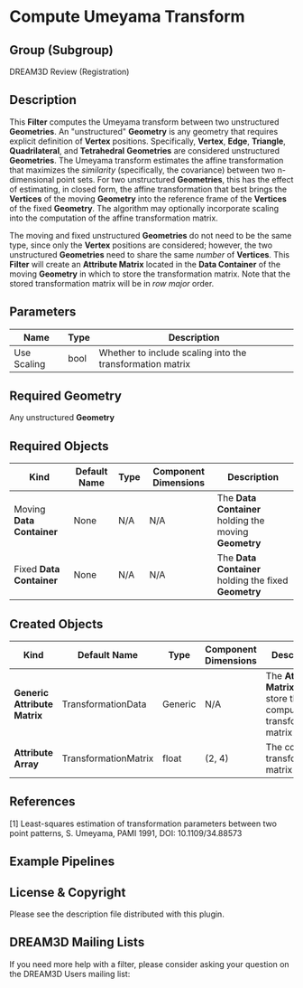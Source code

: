# Compute Umeyama Transform #

## Group (Subgroup) ##

DREAM3D Review (Registration)

## Description ##

This **Filter** computes the Umeyama transform between two unstructured **Geometries**.  An "unstructured" **Geometry** is any geometry that requires explicit definition of **Vertex** positions.  Specifically, **Vertex**, **Edge**, **Triangle**, **Quadrilateral**, and **Tetrahedral** **Geometries** are considered unstructured **Geometries**.  The Umeyama transform estimates the affine transformation that maximizes the _similarity_ (specifically, the covariance) between two n-dimensional point sets.  For two unstructured **Geometries**, this has the effect of estimating, in closed form, the affine transformation that best brings the **Vertices** of the moving **Geometry** into the reference frame of the **Vertices** of the fixed **Geometry**.  The algorithm may optionally incorporate scaling into the computation of the affine transformation matrix.

The moving and fixed unstructured **Geometries** do not need to be the same type, since only the **Vertex** positions are considered; however, the two unstructured **Geometries** need to share the same _number_ of **Vertices**.  This **Filter** will create an **Attribute Matrix** located in the **Data Container** of the moving **Geometry** in which to store the transformation matrix.  Note that the stored transformation matrix will be in _row major_ order.

## Parameters ##

| Name | Type | Description |
|------|------|-------------|
| Use Scaling | bool | Whether to include scaling into the transformation matrix |

## Required Geometry ###

Any unstructured **Geometry**

## Required Objects ##

| Kind | Default Name | Type | Component Dimensions | Description |
|------|--------------|------|----------------------|-------------|
| Moving **Data Container** | None | N/A | N/A | The **Data Container** holding the moving **Geometry** |
| Fixed **Data Container** | None | N/A | N/A | The **Data Container** holding the fixed **Geometry** |

## Created Objects ##

| Kind | Default Name | Type | Component Dimensions | Description |
|------|--------------|------|----------------------|-------------|
| **Generic Attribute Matrix** | TransformationData | Generic | N/A | The **Attribute Matrix** used to store the computed transformation matrix  |
| **Attribute Array** | TransformationMatrix | float | (2, 4) | The computed transformation matrix |

## References ## 

[1] Least-squares estimation of transformation parameters between two point patterns, S. Umeyama, PAMI 1991, DOI: 10.1109/34.88573

## Example Pipelines ##



## License & Copyright ##

Please see the description file distributed with this plugin.

## DREAM3D Mailing Lists ##

If you need more help with a filter, please consider asking your question on the DREAM3D Users mailing list:
